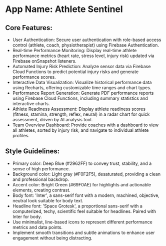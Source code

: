 # **App Name**: Athlete Sentinel

## Core Features:

- User Authentication: Secure user authentication with role-based access control (athlete, coach, physiotherapist) using Firebase Authentication.
- Real-time Performance Monitoring: Display real-time athlete performance metrics (heart rate, stress level, injury risk) updated via Firebase onSnapshot listeners.
- Automated Injury Risk Prediction: Analyze sensor data via Firebase Cloud Functions to predict potential injury risks and generate performance scores.
- Interactive Data Visualization: Visualize historical performance data using Recharts, offering customizable time ranges and chart types.
- Performance Report Generation: Generate PDF performance reports using Firebase Cloud Functions, including summary statistics and interactive charts.
- Athlete Readiness Assessment: Display athlete readiness scores (fitness, stamina, strength, reflex, neural) in a radar chart for quick assessment, driven by AI analysis tool.
- Team Overview Dashboard: Provide coaches with a dashboard to view all athletes, sorted by injury risk, and navigate to individual athlete profiles.

## Style Guidelines:

- Primary color: Deep Blue (#2962FF) to convey trust, stability, and a sense of high performance.
- Background color: Light gray (#F0F2F5), desaturated, providing a clean and professional backdrop.
- Accent color: Bright Green (#69F0AE) for highlights and actionable elements, creating contrast.
- Body font: 'Inter', a sans-serif font with a modern, machined, objective, neutral look suitable for body text.
- Headline font: 'Space Grotesk', a proportional sans-serif with a computerized, techy, scientific feel suitable for headlines. Paired with Inter for body.
- Use minimalist, line-based icons to represent different performance metrics and data points.
- Implement smooth transitions and subtle animations to enhance user engagement without being distracting.